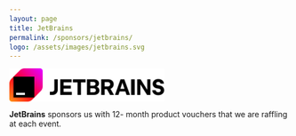 ```yaml
---
layout: page
title: JetBrains
permalink: /sponsors/jetbrains/
logo: /assets/images/jetbrains.svg
---
```


<a href="https://www.jetbrains.com/" target="_blank"><img src="/assets/images/jetbrains.svg" alt="JetBrains" style="height:60px;vertical-align:middle;"></a>

**JetBrains** sponsors us with 12- month product vouchers that we are raffling at each event.
